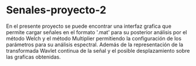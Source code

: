 # Senales-proyecto-2
En el presente proyecto se puede encontrar una interfaz grafica que permite cargar señales en el formato '.mat' para su posterior 
análisis por el método Welch y el método Multiplier permitiendo la configuración de los parámetros para su análisis espectral. 
Además de la representación de la transformada Wavlet continua de la señal y el posible desplazamiento sobre las graficas obtenidas. 
